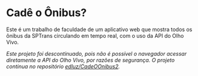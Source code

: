 # Cadê o Ônibus?

Este é um trabalho de faculdade de um aplicativo web que mostra todos os ônibus da SPTrans circulando em tempo real, com o uso da API do Olho Vivo.

*Este projeto foi descontinuado, pois não é possível o navegador acessar diretamente a API do Olho Vivo, por razões de segurança. O projeto continua no repositório [edluz/CadeOOnibus2](https://github.com/edluz/CadeOOnibus2).*
